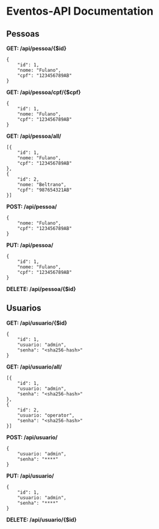 # Eventos-API Documentation

## Pessoas
**GET: /api/pessoa/{$id}**

    {
	    "id": 1,
	    "nome: "Fulano",
	    "cpf": "123456789AB"
    }

**GET: /api/pessoa/cpf/{$cpf}**

    {
	    "id": 1,
	    "nome: "Fulano",
	    "cpf": "123456789AB"
    }

**GET: /api/pessoa/all/**

    [{
	    "id": 1,
	    "nome: "Fulano",
	    "cpf": "123456789AB"
    },
    {
	    "id": 2,
	    "nome: "Beltrano",
	    "cpf": "987654321AB"
    }]
   
**POST: /api/pessoa/**

    {
	    "nome: "Fulano",
	    "cpf": "123456789AB"
    }

**PUT: /api/pessoa/**

    {
	    "id": 1,
	    "nome: "Fulano",
	    "cpf": "123456789AB"
    }

**DELETE: /api/pessoa/{$id}**

## Usuarios
**GET: /api/usuario/{$id}**

    {
	    "id": 1,
	    "usuario: "admin",
	    "senha": "<sha256-hash>"
    }

**GET: /api/usuario/all/**

    [{
	    "id": 1,
	    "usuario: "admin",
	    "senha": "<sha256-hash>"
    },
    {
	    "id": 2,
	    "usuario: "operator",
	    "senha": "<sha256-hash>"
    }]
   
**POST: /api/usuario/**

    {
	    "usuario: "admin",
	    "senha": "****"
    }

**PUT: /api/usuario/**

    {
	    "id": 1,
	    "usuario: "admin",
	    "senha": "****"
    }

**DELETE: /api/usuario/{$id}**
